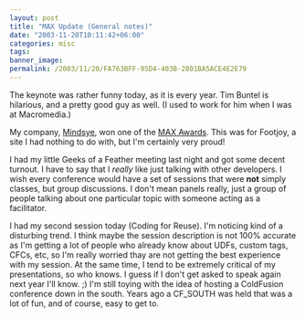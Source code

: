```yaml
---
layout: post
title: "MAX Update (General notes)"
date: "2003-11-20T10:11:42+06:00"
categories: misc 
tags: 
banner_image: 
permalink: /2003/11/20/FA763BFF-95D4-403B-2801BA5ACE4E2E79
---
```


The keynote was rather funny today, as it is every year. Tim Buntel is hilarious, and a pretty good guy as well. (I used to work for him when I was at Macromedia.)

My company, <a href="http://www.mindseye.com">Mindsye</a>, won one of the <a href="http://www.macromedia.com/macromedia/proom/pr/2003/max_awards.html">MAX Awards</a>. This was for Footjoy, a site I had nothing to do with, but I'm certainly very proud!

I had my little Geeks of a Feather meeting last night and got some decent turnout. I have to say that I <i>really</i> like just talking with other developers. I wish every conference would have a set of sessions that were <b>not</b> simply classes, but group discussions. I don't mean panels really, just a group of people talking about one particular topic with someone acting as a facilitator.

I had my second session today (Coding for Reuse). I'm noticing kind of a disturbing trend. I think maybe the session description is not 100% accurate as I'm getting a lot of people who already know about UDFs, custom tags, CFCs, etc, so I'm really worried thay are not getting the best experience with my session. At the same time, I tend to be extremely critical of my presentations, so who knows. I guess if I don't get asked to speak again next year I'll know. ;) I'm still toying with the idea of hosting a ColdFusion conference down in the south. Years ago a CF_SOUTH was held that was a lot of fun, and of course, easy to get to.